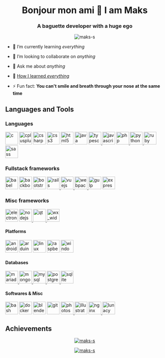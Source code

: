 <h1 align="center">Bonjour mon ami 👋 I am Maks</h1>
<h3 align="center">A baguette developer with a huge ego</h3>

<p align="center"><img src="https://komarev.com/ghpvc/?username=maks-s&label=Lost%20netizens&color=0e75b6&style=flat-square" alt="maks-s" /></p>

- 🌱 I’m currently learning *everything*

- 👯 I’m looking to collaborate on *anything*

- 💬 Ask me about *anything*

- 📄 [How I learned *everything*](https://lmddgtfy.net/?q=How%20to%20write%20Hello%20World%20in%20python)

- ⚡ Fun fact: **You can't smile and breath through your nose at the same time**


## Languages and Tools

### Languages
<a href="https://www.cprogramming.com/" target="_blank"><img src="https://img.icons8.com/color/40/c-programming.png" alt="c" width="40" height="40"/></a>
<a href="https://www.w3schools.com/cpp/" target="_blank"><img src="https://img.icons8.com/color/40/c-plus-plus-logo.png" alt="cplusplus" width="40" height="40"/></a>
<a href="https://www.w3schools.com/cs/" target="_blank"><img src="https://img.icons8.com/color/40/c-sharp-logo-2.png" alt="csharp" width="40" height="40"/></a>
<a href="https://www.w3schools.com/css/" target="_blank"><img src="https://img.icons8.com/color/40/css3.png" alt="css3" width="40" height="40"/></a>
<a href="https://www.w3.org/html/" target="_blank"><img src="https://img.icons8.com/color/40/html-5.png" alt="html5" width="40" height="40"/></a>
<a href="https://www.java.com" target="_blank"><img src="https://img.icons8.com/color/40/java-coffee-cup-logo.png" alt="java" width="40" height="40"/></a>
<a href="https://www.typescriptlang.org/" target="_blank"> <img src="https://img.icons8.com/color/40/typescript.png" alt="typescript" width="40" height="40"/> </a> 
<a href="https://developer.mozilla.org/en-US/docs/Web/JavaScript" target="_blank"><img src="https://img.icons8.com/color/40/javascript.png" alt="javascript" width="40" height="40"/></a>
<a href="https://www.php.net" target="_blank"> <img src="https://www.php.net/images/logos/new-php-logo.png" alt="php" width="40" height="40"/> </a> 
<a href="https://www.python.org" target="_blank"> <img src="https://img.icons8.com/color/40/python.png" alt="python" width="40" height="40"/> </a> 
<a href="https://www.ruby-lang.org/en/" target="_blank"> <img src="https://img.icons8.com/color/40/ruby-programming-language.png" alt="ruby" width="40" height="40"/> </a> 
<a href="https://sass-lang.com" target="_blank"> <img src="https://img.icons8.com/color/40/sass.png" alt="sass" width="40" height="40"/> </a> 

### Fullstack frameworks
<a href="https://babeljs.io/" target="_blank"><img src="https://www.vectorlogo.zone/logos/babeljs/babeljs-icon.svg" alt="babel" width="40" height="40"/></a>
<a href="https://backbonejs.org" target="_blank"><img src="https://devicon.dev/devicon.git/icons/backbonejs/backbonejs-original.svg" alt="backbonejs" width="40" height="40"/></a>
<a href="https://getbootstrap.com" target="_blank"><img src="https://img.icons8.com/color/40/bootstrap.png" alt="bootstrap" width="40" height="40"/></a>
<a href="https://rubyonrails.org" target="_blank"> <img src="https://devicon.dev/devicon.git/icons/rails/rails-plain-wordmark.svg" alt="rails" width="40" height="40"/> </a> 
<a href="https://vuejs.org/" target="_blank"> <img src="https://img.icons8.com/color/40/vue-js.png" alt="vuejs" width="40" height="40"/> </a> 
<a href="https://webpack.js.org" target="_blank"> <img src="https://devicon.dev/devicon.git/icons/webpack/webpack-original.svg" alt="webpack" width="40" height="40"/> </a> 
<a href="https://gulpjs.com" target="_blank"><img src="https://devicon.dev/devicon.git/icons/gulp/gulp-plain.svg" alt="gulp" width="40" height="40"/></a>
<a href="https://expressjs.com" target="_blank"><img src="https://devicon.dev/devicon.git/icons/express/express-original-wordmark.svg" alt="express" width="40" height="40"/></a>

### Misc frameworks
<a href="https://www.electronjs.org" target="_blank"><img src="https://devicon.dev/devicon.git/icons/electron/electron-original.svg" alt="electron" width="40" height="40"/></a>
<a href="https://nodejs.org" target="_blank"> <img src="https://img.icons8.com/color/40/nodejs.png" alt="nodejs" width="40" height="40"/> </a> 
<a href="https://www.qt.io/" target="_blank"> <img src="https://upload.wikimedia.org/wikipedia/commons/0/0b/Qt_logo_2016.svg" alt="qt" width="40" height="40"/> </a> 
<a href="https://www.wxwidgets.org/" target="_blank"> <img src="https://upload.wikimedia.org/wikipedia/commons/b/bb/WxWidgets.svg" alt="wx_widgets" width="40" height="40"/> </a> </p>

#### Platforms
<a href="https://developer.android.com" target="_blank"><img src="https://img.icons8.com/color/40/android-os.png" alt="android" width="40" height="40"/></a>
<a href="https://www.arduino.cc/" target="_blank"><img src="https://img.icons8.com/color/40/arduino.png" alt="arduino" width="40" height="40"/></a>
<a href="https://www.linux.org/" target="_blank"><img src="https://img.icons8.com/color/40/linux.png" alt="linux" width="40" height="40"/></a>
<a href="https://www.raspberrypi.org/" target="_blank"><img src="https://img.icons8.com/color/40/raspberry-pi.png" alt="raspberry-pi" width="40" height="40"/></a>
<a href="https://www.archlinux.org/" target="_blank"><img src="https://img.icons8.com/color/40/windows-logo.png" alt="windows" width="40" height="40"/></a>

#### Databases
<a href="https://mariadb.org/" target="_blank"> <img src="https://www.vectorlogo.zone/logos/mariadb/mariadb-icon.svg" alt="mariadb" width="40" height="40"/> </a> 
<a href="https://www.mongodb.com/" target="_blank"> <img src="https://img.icons8.com/color/40/mongodb.png" alt="mongodb" width="40" height="40"/> </a> 
<a href="https://www.mysql.com/" target="_blank"> <img src="https://devicon.dev/devicon.git/icons/mysql/mysql-original.svg" alt="mysql" width="40" height="40"/> </a> 
<a href="https://www.postgresql.org" target="_blank"> <img src="https://img.icons8.com/color/40/postgresql.png" alt="postgresql" width="40" height="40"/> </a> 
<a href="https://www.sqlite.org/" target="_blank"> <img src="https://www.vectorlogo.zone/logos/sqlite/sqlite-icon.svg" alt="sqlite" width="40" height="40"/> </a> 

#### Softwares & Misc
<a href="https://www.gnu.org/software/bash/" target="_blank"><img src="https://img.icons8.com/color/40/console.png" alt="bash" width="40" height="40"/></a>
<a href="https://www.docker.com/" target="_blank"><img src="https://img.icons8.com/color/40/docker.png" alt="docker" width="40" height="40"/></a> 
<a href="https://www.blender.org/" target="_blank"><img src="https://img.icons8.com/color/40/blender-3d.png" alt="blender" width="40" height="40"/></a>
<a href="https://git-scm.com/" target="_blank"><img src="https://img.icons8.com/color/40/git.png" alt="git" width="40" height="40"/></a>
<a href="https://www.photoshop.com/en" target="_blank"> <img src="https://img.icons8.com/color/40/adobe-photoshop.png" alt="photoshop" width="40" height="40"/> </a> 
<a href="https://www.adobe.com/in/products/illustrator.html" target="_blank"><img src="https://img.icons8.com/color/40/adobe-illustrator.png" alt="illustrator" width="40" height="40"/></a>
<a href="https://www.nginx.com" target="_blank"> <img src="https://img.icons8.com/color/40/nginx.png" alt="nginx" width="40" height="40"/> </a> 
<a href="https://icons8.com/lunacy" target="_blank"> <img src="https://img.icons8.com/color/40/lunacy.png" alt="lunacy" width="40" height="40"/> </a> 


## Achievements

<p align="center"><a href="https://github.com/ryo-ma/github-profile-trophy"><img src="https://github-profile-trophy.vercel.app/?username=maks-s&theme=dracula&margin-w=5&hide_border=true" alt="maks-s" /></a></p>

<p align="center">
  <a href="https://github-readme-stats.vercel.app">
    <img src="https://github-readme-stats.vercel.app/api?username=maks-s&show_icons=true&theme=radical&locale=en&hide_border=true" alt="maks-s" />
  </a>
</p>
